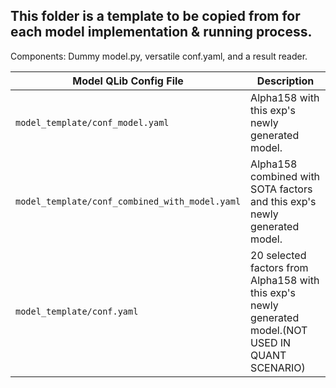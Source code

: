 ## This folder is a template to be copied from for each model implementation & running process. 

Components: Dummy model.py, versatile conf.yaml, and a result reader. 


| **Model QLib Config File**                     | **Description**                                           |
|------------------------------------------------|-----------------------------------------------------------|
| `model_template/conf_model.yaml`               | Alpha158 with this exp's newly generated model.                    |
| `model_template/conf_combined_with_model.yaml` | Alpha158 combined with SOTA factors and this exp's newly generated model.      |
| `model_template/conf.yaml`                     | 20 selected factors from Alpha158 with this exp's newly generated model.(NOT USED IN QUANT SCENARIO)   |